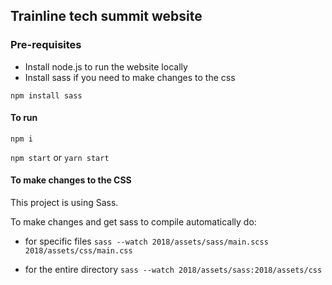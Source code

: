 ## Trainline tech summit website

### Pre-requisites

- Install node.js to run the website locally
- Install sass if you need to make changes to the css

`npm install sass`

#### To run
`npm i`

`npm start` or `yarn start`

#### To make changes to the CSS

This project is using Sass.

To make changes and get sass to compile automatically do:

- for specific files
`sass --watch 2018/assets/sass/main.scss 2018/assets/css/main.css`

- for the entire directory
`sass --watch 2018/assets/sass:2018/assets/css`


